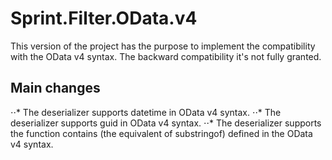 Sprint.Filter.OData.v4
===================

This version of the project has the purpose to implement the compatibility with the OData v4 syntax.
The backward compatibility it's not fully granted.

## Main changes

⋅⋅* The deserializer supports datetime in OData v4 syntax.
⋅⋅* The deserializer supports guid in OData v4 syntax.
⋅⋅* The deserializer supports the function contains (the equivalent of substringof) defined in the OData v4 syntax.
